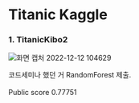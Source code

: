 # Titanic Kaggle


### 1. TitanicKibo2 

![화면 캡처 2022-12-12 104629](https://user-images.githubusercontent.com/120068496/206943887-609ecc42-7682-4533-b305-cd772d32d9ea.png)

코드세미나 했던 거 RandomForest 제출. <br><br>
Public score 0.77751
